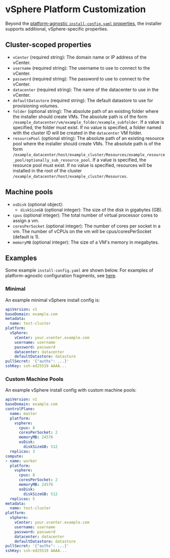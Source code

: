 # vSphere Platform Customization

Beyond the [platform-agnostic `install-config.yaml` properties](../customization.md#platform-customization), the installer supports additional, vSphere-specific properties.

## Cluster-scoped properties

* `vCenter` (required string): The domain name or IP address of the vCenter.
* `username` (required string): The username to use to connect to the vCenter.
* `password` (required string): The password to use to connect to the vCenter.
* `datacenter` (required string): The name of the datacenter to use in the vCenter.
* `defaultDatastore` (required string): The default datastore to use for provisioning volumes.
* `folder` (optional string): The absolute path of an existing folder where the installer should create VMs. The absolute path is of the form `/example_datacenter/vm/example_folder/example_subfolder`. If a value is specified, the folder must exist. If no value is specified, a folder named with the cluster ID will be created in the `datacenter` VM folder.
* `resourcePool` (optional string): The absolute path of an existing resource pool where the installer should create VMs. The absolute path is of the form `/example_datacenter/host/example_cluster/Resources/example_resource_pool/optionally_sub_resource_pool`. If a value is specified, the resource pool must exist. If no value is specified, resources will be installed in the root of the cluster `/example_datacenter/host/example_cluster/Resources`.

## Machine pools

* `osDisk` (optional object):
    * `diskSizeGB` (optional integer): The size of the disk in gigabytes (GB).
* `cpus` (optional integer): The total number of virtual processor cores to assign a vm.
* `coresPerSocket` (optional integer): The number of cores per socket in a vm. The number of vCPUs on the vm will be cpus/coresPerSocket (default is 1).
* `memoryMB` (optional integer): The size of a VM's memory in megabytes.

## Examples

Some example `install-config.yaml` are shown below.
For examples of platform-agnostic configuration fragments, see [here](../customization.md#examples).

### Minimal

An example minimal vSphere install config is:

```yaml
apiVersion: v1
baseDomain: example.com
metadata:
  name: test-cluster
platform:
  vSphere:
    vCenter: your.vcenter.example.com
    username: username
    password: password
    datacenter: datacenter
    defaultDatastore: datastore
pullSecret: '{"auths": ...}'
sshKey: ssh-ed25519 AAAA...
```

### Custom Machine Pools

An example vSphere install config with custom machine pools:
```yaml
apiVersion: v1
baseDomain: example.com
controlPlane:
  name: master
  platform:
    vsphere:
      cpus: 8
      coresPerSocket: 2
      memoryMB: 24576
      osDisk:
        diskSizeGB: 512
  replicas: 3
compute:
- name: worker
  platform:
    vsphere:
      cpus: 8
      coresPerSocket: 2
      memoryMB: 24576
      osDisk:
        diskSizeGB: 512
  replicas: 5
metadata:
  name: test-cluster
platform:
  vSphere:
    vCenter: your.vcenter.example.com
    username: username
    password: password
    datacenter: datacenter
    defaultDatastore: datastore
pullSecret: '{"auths": ...}'
sshKey: ssh-ed25519 AAAA...
```
